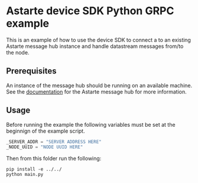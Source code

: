 <!--
Copyright 2023 SECO Mind Srl

SPDX-License-Identifier: Apache-2.0
-->

# Astarte device SDK Python GRPC example
This is an example of how to use the device SDK to connect a to an existing Astarte message hub
instance and handle datastream messages from/to the node.

## Prerequisites

An instance of the message hub should be running on an available machine. See the
[documentation](https://docs.rs/astarte-message-hub/latest/astarte_message_hub/) for the
Astarte message hub for more information.

## Usage

Before running the example the following variables must be set at the beginnign of the example
script.

```python
_SERVER_ADDR = "SERVER ADDRESS HERE"
_NODE_UUID = "NODE UUID HERE"
```

Then from this folder run the following:
```shell
pip install -e ../../
python main.py
```
